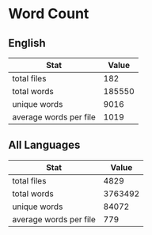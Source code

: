 # Word Count

## English

Stat | Value
---- | -----
total files | 182
total words | 185550
unique words | 9016
average words per file | 1019

## All Languages

Stat | Value
---- | -----
total files | 4829
total words | 3763492
unique words | 84072
average words per file | 779
